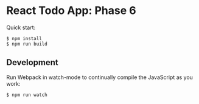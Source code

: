 # React Todo App: Phase 6

Quick start:

```
$ npm install
$ npm run build
````

## Development

Run Webpack in watch-mode to continually compile the JavaScript as you work:

```
$ npm run watch
```
